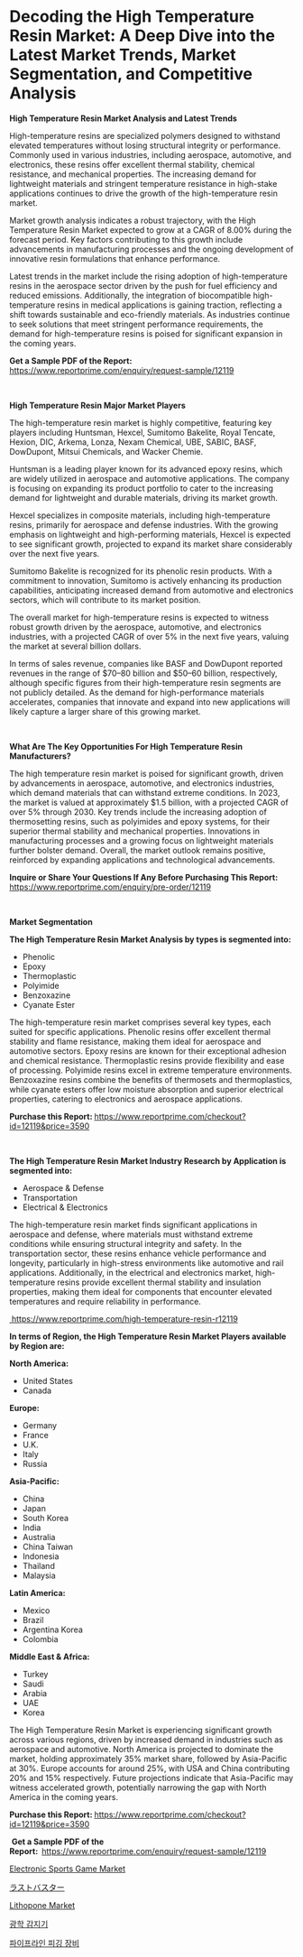 <p><h1>Decoding the High Temperature Resin Market: A Deep Dive into the Latest Market Trends, Market Segmentation, and Competitive Analysis</h1></p><p><strong>High Temperature Resin Market Analysis and Latest Trends</strong></p>
<p><p>High-temperature resins are specialized polymers designed to withstand elevated temperatures without losing structural integrity or performance. Commonly used in various industries, including aerospace, automotive, and electronics, these resins offer excellent thermal stability, chemical resistance, and mechanical properties. The increasing demand for lightweight materials and stringent temperature resistance in high-stake applications continues to drive the growth of the high-temperature resin market.</p><p>Market growth analysis indicates a robust trajectory, with the High Temperature Resin Market expected to grow at a CAGR of 8.00% during the forecast period. Key factors contributing to this growth include advancements in manufacturing processes and the ongoing development of innovative resin formulations that enhance performance. </p><p>Latest trends in the market include the rising adoption of high-temperature resins in the aerospace sector driven by the push for fuel efficiency and reduced emissions. Additionally, the integration of biocompatible high-temperature resins in medical applications is gaining traction, reflecting a shift towards sustainable and eco-friendly materials. As industries continue to seek solutions that meet stringent performance requirements, the demand for high-temperature resins is poised for significant expansion in the coming years.</p></p>
<p><strong>Get a Sample PDF of the Report:&nbsp;</strong> <a href="https://www.reportprime.com/enquiry/request-sample/12119">https://www.reportprime.com/enquiry/request-sample/12119</a></p>
<p>&nbsp;</p>
<p><strong>High Temperature Resin Major Market Players</strong></p>
<p><p>The high-temperature resin market is highly competitive, featuring key players including Huntsman, Hexcel, Sumitomo Bakelite, Royal Tencate, Hexion, DIC, Arkema, Lonza, Nexam Chemical, UBE, SABIC, BASF, DowDupont, Mitsui Chemicals, and Wacker Chemie. </p><p>Huntsman is a leading player known for its advanced epoxy resins, which are widely utilized in aerospace and automotive applications. The company is focusing on expanding its product portfolio to cater to the increasing demand for lightweight and durable materials, driving its market growth.</p><p>Hexcel specializes in composite materials, including high-temperature resins, primarily for aerospace and defense industries. With the growing emphasis on lightweight and high-performing materials, Hexcel is expected to see significant growth, projected to expand its market share considerably over the next five years.</p><p>Sumitomo Bakelite is recognized for its phenolic resin products. With a commitment to innovation, Sumitomo is actively enhancing its production capabilities, anticipating increased demand from automotive and electronics sectors, which will contribute to its market position.</p><p>The overall market for high-temperature resins is expected to witness robust growth driven by the aerospace, automotive, and electronics industries, with a projected CAGR of over 5% in the next five years, valuing the market at several billion dollars.</p><p>In terms of sales revenue, companies like BASF and DowDupont reported revenues in the range of $70–80 billion and $50–60 billion, respectively, although specific figures from their high-temperature resin segments are not publicly detailed. As the demand for high-performance materials accelerates, companies that innovate and expand into new applications will likely capture a larger share of this growing market.</p></p>
<p>&nbsp;</p>
<p><strong>What Are The Key Opportunities For High Temperature Resin Manufacturers?</strong></p>
<p><p>The high temperature resin market is poised for significant growth, driven by advancements in aerospace, automotive, and electronics industries, which demand materials that can withstand extreme conditions. In 2023, the market is valued at approximately $1.5 billion, with a projected CAGR of over 5% through 2030. Key trends include the increasing adoption of thermosetting resins, such as polyimides and epoxy systems, for their superior thermal stability and mechanical properties. Innovations in manufacturing processes and a growing focus on lightweight materials further bolster demand. Overall, the market outlook remains positive, reinforced by expanding applications and technological advancements.</p></p>
<p><strong>Inquire or Share Your Questions If Any Before Purchasing This Report:</strong> <a href="https://www.reportprime.com/enquiry/pre-order/12119">https://www.reportprime.com/enquiry/pre-order/12119</a></p>
<p>&nbsp;</p>
<p><strong>Market Segmentation</strong></p>
<p><strong>The High Temperature Resin Market Analysis by types is segmented into:</strong></p>
<p><ul><li>Phenolic</li><li>Epoxy</li><li>Thermoplastic</li><li>Polyimide</li><li>Benzoxazine</li><li>Cyanate Ester</li></ul></p>
<p><p>The high-temperature resin market comprises several key types, each suited for specific applications. Phenolic resins offer excellent thermal stability and flame resistance, making them ideal for aerospace and automotive sectors. Epoxy resins are known for their exceptional adhesion and chemical resistance. Thermoplastic resins provide flexibility and ease of processing. Polyimide resins excel in extreme temperature environments. Benzoxazine resins combine the benefits of thermosets and thermoplastics, while cyanate esters offer low moisture absorption and superior electrical properties, catering to electronics and aerospace applications.</p></p>
<p><strong>Purchase this Report:&nbsp;</strong><a href="https://www.reportprime.com/checkout?id=12119&price=3590">https://www.reportprime.com/checkout?id=12119&price=3590</a></p>
<p>&nbsp;</p>
<p><strong>The High Temperature Resin Market Industry Research by Application is segmented into:</strong></p>
<p><ul><li>Aerospace & Defense</li><li>Transportation</li><li>Electrical & Electronics</li></ul></p>
<p><p>The high-temperature resin market finds significant applications in aerospace and defense, where materials must withstand extreme conditions while ensuring structural integrity and safety. In the transportation sector, these resins enhance vehicle performance and longevity, particularly in high-stress environments like automotive and rail applications. Additionally, in the electrical and electronics market, high-temperature resins provide excellent thermal stability and insulation properties, making them ideal for components that encounter elevated temperatures and require reliability in performance.</p></p>
<p><a href="https://www.reportprime.com/high-temperature-resin-r12119">&nbsp;https://www.reportprime.com/high-temperature-resin-r12119</a></p>
<p><strong>In terms of Region, the High Temperature Resin Market Players available by Region are:</strong></p>
<p>
    <p> <strong> North America: </strong>
        <ul>
            <li>United States</li>
            <li>Canada</li>
        </ul>
        </p> 
    <p> <strong> Europe: </strong>
        <ul>
            <li>Germany</li>
            <li>France</li>
            <li>U.K.</li>
            <li>Italy</li>
            <li>Russia</li>
        </ul>
        </p> 
    <p> <strong> Asia-Pacific: </strong>
        <ul>
            <li>China</li>
            <li>Japan</li>
            <li>South Korea</li>
            <li>India</li>
            <li>Australia</li>
            <li>China Taiwan</li>
            <li>Indonesia</li>
            <li>Thailand</li>
            <li>Malaysia</li>
        </ul>
        </p> 
    <p> <strong> Latin America: </strong>
        <ul>
            <li>Mexico</li>
            <li>Brazil</li>
            <li>Argentina Korea</li>
            <li>Colombia</li>
        </ul>
        </p> 
    <p> <strong> Middle East & Africa: </strong>
        <ul>
            <li>Turkey</li>
            <li>Saudi</li>
            <li>Arabia</li>
            <li>UAE</li>
            <li>Korea</li>
        </ul>
    </p>
    </p>
<p><p>The High Temperature Resin Market is experiencing significant growth across various regions, driven by increased demand in industries such as aerospace and automotive. North America is projected to dominate the market, holding approximately 35% market share, followed by Asia-Pacific at 30%. Europe accounts for around 25%, with USA and China contributing 20% and 15% respectively. Future projections indicate that Asia-Pacific may witness accelerated growth, potentially narrowing the gap with North America in the coming years.</p></p>
<p><strong>Purchase this Report: </strong><a href="https://www.reportprime.com/checkout?id=12119&price=3590">https://www.reportprime.com/checkout?id=12119&price=3590</a></p>
<p>&nbsp;<strong>Get a Sample PDF of the Report:&nbsp;&nbsp;</strong><a href="https://www.reportprime.com/enquiry/request-sample/12119">https://www.reportprime.com/enquiry/request-sample/12119</a></p>
<p><strong></strong></p>
<p><p><a href="https://medium.com/@eujr673/electronic-sports-game-market-global-market-trends-and-market-forecast-2024-2031-72c4c38a242c">Electronic Sports Game Market</a></p><p><a href="https://medium.com/@khkjaxbn36/%E3%83%A9%E3%82%B9%E3%83%88%E3%83%90%E3%82%B9%E3%82%BF%E3%83%BC%E5%B8%82%E5%A0%B4-2024%E5%B9%B4%E3%81%8B%E3%82%892031%E5%B9%B4%E3%81%BE%E3%81%A7%E3%81%AE%E3%82%B0%E3%83%AD%E3%83%BC%E3%83%90%E3%83%AB%E5%B8%82%E5%A0%B4%E3%81%AE%E6%B4%9E%E5%AF%9F%E3%81%A8%E8%B2%A9%E5%A3%B2%E3%83%88%E3%83%AC%E3%83%B3%E3%83%89-ce0266af498b">ラストバスター</a></p><p><a href="https://github.com/bmorecock/Market-Research-Report-List-5/blob/main/lithopone-market.md">Lithopone Market</a></p><p><a href="https://medium.com/@macking460/%EA%B0%9C%EC%B2%99%ED%95%98%EB%8A%94-%EC%84%B1%EC%9E%A5-%EA%B8%80%EB%A1%9C%EB%B2%8C-%EA%B4%91-%EA%B2%80%EC%B6%9C%EA%B8%B0-%EC%8B%9C%EC%9E%A5-%EB%8F%99%ED%96%A5-%EB%B6%84%EC%84%9D-2024-2031-578280402595">광학 감지기</a></p><p><a href="https://medium.com/@nargishussain12/%EA%B8%80%EB%A1%9C%EB%B2%8C-%ED%8C%8C%EC%9D%B4%ED%94%84%EB%9D%BC%EC%9D%B8-%ED%94%BC%EA%B9%85-%EC%9E%A5%EB%B9%84-%EC%8B%9C%EC%9E%A5%EC%9D%98-%EA%B8%B0%ED%9A%8C%EC%99%80-%EC%8B%9C%EC%9E%A5-%EA%B3%BC%EC%A0%9C-2024-2031-59d75a72ef3c">파이프라인 피깅 장비</a></p></p>